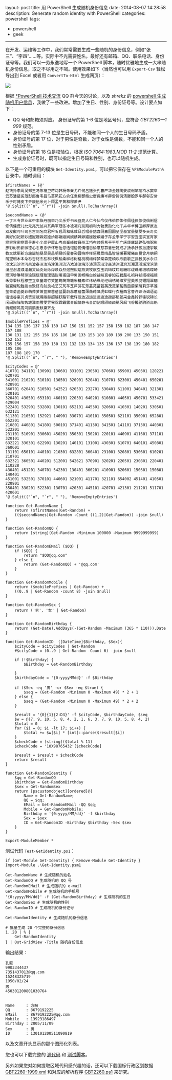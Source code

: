 layout: post
title: 用 PowerShell 生成随机身份信息
date: 2014-08-07 14:28:58
description: Generate random identity with PowerShell
categories: powershell
tags:
- powershell
- geek
---
在开发、运维等工作中，我们常常需要生成一些随机的身份信息，例如“张三”、“李四”……等。实际中不光需要姓名，最好还有邮箱、QQ、联系电话、身份证号等。我们可以一劳永逸地写一个 PowerShell 脚本，随时优雅地生成一大串随机身份信息，取之不尽用之不竭。使用效果如下（当然也可以用 `Export-Csv` 轻松导出到 Excel 或者用 `ConvertTo-Html` 生成网页）：

![](/img/2014-08-07-generate-random-identity-with-powershell-001.png)

根据 [*PowerShell 技术交流](http://url.cn/Jq5bta) QQ 群今天的讨论，以及 _shrekz_ 的 [powershell 生成随机用户信息](http://blog.csdn.net/shrekz/article/details/38415877)，我做了一些改进。增加了生日、性别、身份证号等。设计要点如下：

* QQ 号和邮箱须对应。
身份证号的第 1-6 位是地区号码，应符合 *G​B​T​2​2​6​0​—​1​9​9​9* 规范。
* 身份证号的第 7-13 位是生日号码，不能和同一个人的生日号码矛盾。
* 身份证号的第 17 位，对于男性是奇数，对于女性是偶数，不能和同一个人的性别矛盾。
* 身份证号的第 18 位是校验位，根据 *ISO 7064:1983.MOD 11-2* 规范计算。
* 生成身份证号时，既可以指定生日号码和性别，也可以随机生成。

以下是一个可重用的模块 `Get-Identity.psm1`，可以把它保存在 `%PSModulePath%` 目录中，随时调用：

    $firstNames = (@'
    赵钱孙李周吴郑王冯陈褚卫蒋沈韩杨朱秦尤许何吕施张孔曹严华金魏陶姜戚谢邹喻柏水窦章
    云苏潘葛奚范彭郎鲁韦昌马苗凤花方俞任袁柳酆鲍史唐费廉岑薛雷贺倪汤滕殷罗毕郝邬安常
    乐于时傅皮卞齐康伍余元卜顾孟平黄和穆萧尹
    '@.Split(("`n", "`r")) -join $null).ToCharArray()
    
    $secondNames = (@'
    一丁三专世业丝中丰临丹丽举乃义乐乔书云亘亮人仁今仙令仪伟伯伶佑作佩佳侠侬俊俏俐信
    修倩健偲儿允元兆光兰兴其典军冠冬冰凌凝凡凯刚初利力勃勇勋化北千卉华卓博卫卿厚原友
    双发叡可叶司合吉同名向君吟听启周和咏咸品哲唱善喆喜嗣嘉囡国圣坚基堂墨壁夏多天奇奕
    奥好如妃妍妙妞妮姗姝姣娅娇娜娟娥娴婉婧婵婷媚媛嫒嫔嫚子存孟季学宁宇安宜宝实宣宵家
    宸容宾密寒寰寻寿小尘尚尹展山岑岚峯峰峻巍州工巧布帅帆希干平年广庆康庸延建弘强弼彤
    彦彩彬彭影微德心志忠念忻怀思怡恩恬恺悟悦情惜惠愉意慈慕慧懋懿成才扬承抒拔振捷掣敏
    教文斌斯新方施旎旭旻昂昊昌明易昕星春昶晋晓晔晖晤晨景晴晶智暄暖暮曜曦曲曼曾月朋朔
    朗望朝木本朵杉杏材杰松林枝枫柏柔柳栋树格桃桐梅梓梦棠森楚楠欢欣歆歌正武毅民水永江
    池沈沉沙沛河泉波泰泽洁洛津洮洲流济浓浦浩海涉涛润涵淑淳淼清渊温湃湉湘源溥溪滢滨漪
    漫澄澍澹濮濯瀚灵灿炎炳烁烨焕焱然煜煦熙熠燕爽牧献玄玉玑玛玟玲珉珊珍珑珠珺琅琇琛琦
    琨琪琲琳琴琼瑜瑞瑶瑾璇璞瓃甜用甫田甲男画畅略白皎益盼真睿知石碧磊礼祖祥祯祺禄福禧
    禾秀秉秋程穆空立章童端竹笑笛筠简箫籁米精素红纬纳纵纶经绢绣绮维罗罡美羡羽翎翔翠翮
    翰翼耀聪胜能自致舒舟航良艳艺艾芃芊芝芦芬花芳芸苑苗若英茂范茉茗茜茵荌荣荫莉莎莘莲
    莹菁菊菡菱菲萌萍萝萧萱蒙蓉蓓蓝蔓蔚蕊蕙蕴蕾薄薇藉藻虎虹蝶行衣裕西言誉许识诗诚语诺
    谊谧谷豪贝贞贤资赋赐赡赫超越跃路轩载辉辰达迈运进远迪逸邈邵郁郎采金鑫铃铄锋锐锦长
    闲闵阳阵陶隽雄雅雨雪雯雰霁霓霖霞露青靓靖静韦音韵韶顺颀颖颜飇风飙飞香馨驰驹骄高魁
    魄鲲鲸鸣鸾鸿鹍鹏麦默黛齐龙
    '@.Split(("`n", "`r")) -join $null).ToCharArray()
    
    $mobilePrefixes = @'
    134 135 136 137 138 139 147 150 151 152 157 158 159 182 187 188 147 157 188 
    130 131 132 155 156 185 186 186 133 153 180 189 189 200 133 150 151 152 153 
    155 156 157 158 159 130 131 132 133 134 135 136 137 138 139 180 182 185 186 
    187 188 189 170
    '@.Split(("`n", "`r", " "), 'RemoveEmptyEntries')
    
    $cityCodes = @'
    410701 341101 130901 130601 331001 230501 370601 659001 450301 120221 620701 
    341001 210201 510101 130501 320901 520401 510701 623001 450401 650201 420901 
    360701 620401 510501 542521 620501 232701 530401 611001 340401 321301 520101 
    320401 430501 653101 460101 220301 640201 610801 440501 450701 533421 429004 
    522401 532901 532801 130101 652101 445301 320601 410301 140201 530501 632121 
    511301 210501 152921 140901 330701 410101 350501 621101 350901 652801 652201 
    210801 440801 341801 500101 371401 411301 341501 141101 371301 440301 522201 
    231101 510901 330601 450201 350301 150201 220101 440901 411601 371101 320101 
    632221 330301 622901 130201 140101 131001 430301 610701 640101 450801 360601 
    131101 650101 440101 210301 632801 360401 231001 320801 530601 610201 210701 
    632321 360501 440201 512001 542621 370901 320201 220501 230801 220401 110228 
    430401 451201 340701 542301 130401 360201 410901 620601 150301 150801 140401 
    451001 532501 370101 440601 321001 411701 321101 654002 451401 410501 220801 
    350401 330201 522301 130701 420301 445101 420701 421301 211201 511701 420601 
    '@.Split(("`n", "`r", " "), 'RemoveEmptyEntries')
    
    function Get-RandomName {
        return ($firstNames|Get-Random) + 
        (($secondNames|Get-Random -Count ((1,2)|Get-Random)) -join $null)
    }
    
    function Get-RandomQQ {
        return [string](Get-Random -Minimum 100000 -Maximum 9999999999)
    }
    
    function Get-RandomEMail ($QQ) {
        if ($QQ) {
            return "$QQ@qq.com"
        } else {
            return (Get-RandomQQ) + '@qq.com'
        }
    }
    
    function Get-RandomMobile {
        return ($mobilePrefixes | Get-Random) +
        ((0..9 | Get-Random -count 8) -join $null)
    }
    
    function Get-RandomSex {
        return ('男', '女' | Get-Random)
    }
    
    function Get-RandomBirthday {
        return (Get-Date).AddDays(-(Get-Random -Maximum (365 * 110))).Date
    }
    
    function Get-RandomID  ([DateTime]$Birthday, $Sex){
        $cityCode = $cityCodes | Get-Random
        #$cityCode = (0..9 | Get-Random -Count 6) -join $null
    
        if (!$Birthday) {
            $Birthday = Get-RandomBirthday
            
        }
        $birthdayCode = '{0:yyyyMMdd}' -f $Birthday
        
        if ($Sex -eq '男' -or $Sex -eq $true) {
            $seq = (Get-Random -Minimum 0 -Maximum 49) * 2 + 1
        } else {
            $seq = (Get-Random -Minimum 0 -Maximum 49) * 2 + 2
        }
    
        $result = '{0}{1}{2:D3}' -f $cityCode, $birthdayCode, $seq
        $w = @(7, 9, 10, 5, 8, 4, 2, 1, 6, 3, 7, 9, 10, 5, 8, 4, 2)
        $total = 0
        for ($i = 0; $i -lt 17; $i++) {
            $total += $w[$i] * [int]::parse($result[$i])
        }
        $checkCode = [string]($total % 11)
        $checkCode = '10X98765432'[$checkCode]
        
        $result = $result + $checkCode
        return $result
    }
    
    function Get-RandomIdentity {
        $qq = Get-RandomQQ
        $birthday = Get-RandomBirthday
        $sex = Get-RandomSex
        return [pscustomobject][ordered]@{
            Name = Get-RandomName;
            QQ = $qq;
            EMail = Get-RandomEMail -QQ $qq;
            Mobile = Get-RandomMobile;
            Birthday = '{0:yyyy/MM/dd}' -f $birthday
            Sex = $sex
            ID = Get-RandomID -Birthday $birthday -Sex $sex
        }
    }
    
    Export-ModuleMember *

测试代码 `Test-GetIdentity.ps1`：

    if (Get-Module Get-Identity) { Remove-Module Get-Identity }
    Import-Module .\Get-Identity.psm1
    
    Get-RandomName # 生成随机的姓名
    Get-RandomQQ # 生成随机的 QQ 号
    Get-RandomEMail # 生成随机的 e-mail
    Get-RandomMobile # 生成随机的手机号
    '{0:yyyy/MM/dd}' -f (Get-RandomBirthday) # 生成随机的生日
    Get-RandomSex # 生成随机的性别
    Get-RandomID # 生成随机的身份证号
    
    Get-RandomIdentity # 生成随机的身份信息
    
    # 批量生成 20 个完整的身份信息
    1..20 | % {
        Get-RandomIdentity
    } | Out-GridView -Title 随机身份信息

输出结果：

    孔懿
    9903344437
    7351437013@qq.com
    15248325719
    1950/02/24
    男
    450301200801030764
    
    
    Name     : 方盼
    QQ       : 8679192225
    EMail    : 8679192225@qq.com
    Mobile   : 13923186497
    Birthday : 2005/11/09
    Sex      : 男
    ID       : 130101200511090819

以及文章开头显示的那个图形化列表。

您也可以下载完整的 [源代码](/download/Get-Identity.psm1) 和 [测试脚本](/download/Test-GetIdentity.ps1)。

另外如果您对如何提取区域代码感兴趣的话，还可以下载国标行政区划数据 [GBT2260-1999.xml](/download/GBT2260-1999.xml) 和对应的解析程序 [GBT2260.ps1](/download/GBT2260.ps1) 来研究。
